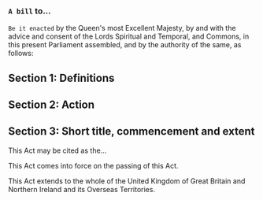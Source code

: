 ### `A bill` to...

`Be it enacted` by the Queen's most Excellent Majesty, by and with the advice and consent of the Lords Spiritual and Temporal, and Commons, in this present Parliament assembled, and by the authority of the same, as follows:

## Section 1: Definitions

## Section 2: Action

## Section 3: Short title, commencement and extent
This Act may be cited as the...

This Act comes into force on the passing of this Act.

This Act extends to the whole of the United Kingdom of Great Britain and Northern Ireland and its Overseas Territories.
